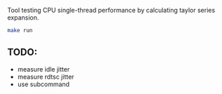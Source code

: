 Tool testing CPU single-thread performance by calculating taylor series expansion.

```bash	
make run
```

## TODO: 
- measure idle jitter
- measure rdtsc jitter
- use subcommand
